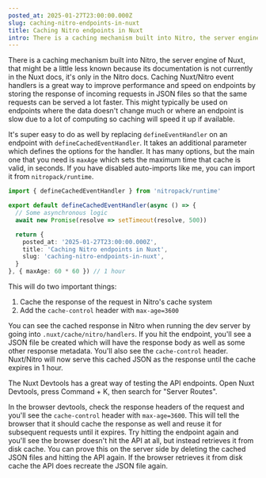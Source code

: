 ```yaml
---
posted_at: 2025-01-27T23:00:00.000Z
slug: caching-nitro-endpoints-in-nuxt
title: Caching Nitro endpoints in Nuxt
intro: There is a caching mechanism built into Nitro, the server engine of Nuxt, that might be a little less known because its documentation is not currently in the Nuxt docs, they are only in the Nitro docs.
---
```


There is a caching mechanism built into Nitro, the server engine of Nuxt, that might be a little less known because its documentation is not currently in the Nuxt docs, it's only in the Nitro docs. Caching Nuxt/Nitro event handlers is a great way to improve performance and speed on endpoints by storing the response of incoming requests in JSON files so that the same requests can be served a lot faster. This might typically be used on endpoints where the data doesn't change much or where an endpoint is slow due to a lot of computing so caching will speed it up if available.

It's super easy to do as well by replacing `defineEventHandler` on an endpoint with `defineCachedEventHandler`. It takes an additional parameter which defines the options for the handler. It has many options, but the main one that you need is `maxAge` which sets the maximum time that cache is valid, in seconds. If you have disabled auto-imports like me, you can import it from `nitropack/runtime`.


```ts [server/api/index.ts]
import { defineCachedEventHandler } from 'nitropack/runtime'

export default defineCachedEventHandler(async () => {
  // Some asynchronous logic
  await new Promise(resolve => setTimeout(resolve, 500))

  return {
    posted_at: '2025-01-27T23:00:00.000Z',
    title: 'Caching Nitro endpoints in Nuxt',
    slug: 'caching-nitro-endpoints-in-nuxt',
  }
}, { maxAge: 60 * 60 }) // 1 hour
```

This will do two important things:

1. Cache the response of the request in Nitro's cache system
2. Add the `cache-control` header with `max-age=3600`

You can see the cached response in Nitro when running the dev server by going into `.nuxt/cache/nitro/handlers`. If you hit the endpoint, you'll see a JSON file be created which will have the response body as well as some other response metadata. You'll also see the `cache-control` header. Nuxt/Nitro will now serve this cached JSON as the response until the cache expires in 1 hour.

<tip>
The Nuxt Devtools has a great way of testing the API endpoints. Open Nuxt Devtools, press Command + K, then search for "Server Routes".
</tip>

In the browser devtools, check the response headers of the request and you'll see the `cache-control` header with `max-age=3600`. This will tell the browser that it should cache the response as well and reuse it for subsequent requests until it expires. Try hitting the endpoint again and you'll see the browser doesn't hit the API at all, but instead retrieves it from disk cache. You can prove this on the server side by deleting the cached JSON files and hitting the API again. If the browser retrieves it from disk cache the API does recreate the JSON file again.
